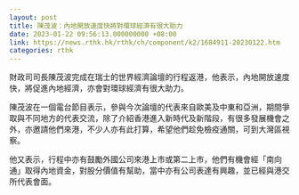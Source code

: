 ```yaml
---
layout: post
title: 陳茂波：內地開放速度快將對環球經濟有很大助力
date: 2023-01-22 09:56:13.000000000 +08:00
link: https://news.rthk.hk/rthk/ch/component/k2/1684911-20230122.htm
categories: rthk
---
```


財政司司長陳茂波完成在瑞士的世界經濟論壇的行程返港，他表示，內地開放速度快，將促進內地經濟，亦會對環球經濟有很大助力。

陳茂波在一個電台節目表示，參與今次論壇的代表來自歐美及中東和亞洲，期間爭取與不同地方的代表交流，除了介紹香港進入新時代及新階段，有很多發展機會之外，亦邀請他們來港，不少人亦有此打算，希望他們趁免檢疫通關，可到大灣區視察。

他又表示，行程中亦有鼓勵外國公司來港上巿或第二上巿，他們有機會經「南向通」取得內地資金，對股分價值有幫助，當中亦有公司表達有興趣，並已經與港交所代表會面。
